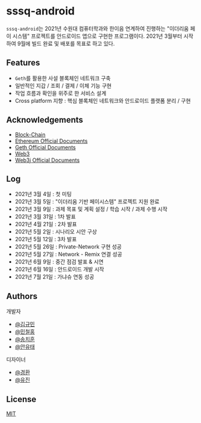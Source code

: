 
# sssq-android

`sssq-android`는 2021년 수원대 컴퓨터학과와 한이음 연계하여 진행하는 "이더리움 페이 시스템" 프로젝트를 안드로이드 앱으로 구현한 프로그램이다. 2021년 3월부터 시작하여 9월에 빌드 완료 및 배포를 목표로 하고 있다.
## Features

- `Geth`를 활용한 사설 블록체인 네트워크 구축
- 일반적인 지갑 / 조회 / 결제 / 이체 기능 구현
- 작업 흐름과 확인을 위주로 한 서비스 설계
- Cross platform 지향 : 핵심 블록체인 네트워크와 안드로이드 플랫폼 분리 / 구현

  
## Acknowledgements

 - [Block-Chain](https://awesomeopensource.com/project/elangosundar/awesome-README-templates)
 - [Ethereum Official Documents](https://github.com/matiassingers/awesome-readme)
 - [Geth Official Documents](https://bulldogjob.com/news/449-how-to-write-a-good-readme-for-your-github-project)
 - [Web3]()
 - [Web3j Official Documents]()
  
## Log
- 2021년 3월 4일 : 첫 미팅
- 2021년 3월 5일 : "이더리움 기반 페이시스템" 프로젝트 지원 완료
- 2021년 3월 9일 : 과제 목표 및 계획 설정 / 학습 시작 / 과제 수행 시작
- 2021년 3월 31일 : 1차 발표
- 2021년 4월 21일 : 2차 발표
- 2021년 5월 2일 : 시나리오 시안 구상
- 2021년 5월 12일 : 3차 발표
- 2021년 5월 26일 : Private-Network 구현 성공
- 2021년 5월 27일 : Network - Remix 연결 성공
- 2021년 6월 9일 : 중간 점검 발표 & 시연
- 2021년 6월 16일 : 안드로이드 개발 시작
- 2021년 7월 21일 : 가냐슈 연동 성공
## Authors
개발자
- [@김규민](https://github.com/kgm-930)
- [@민철홍](https://github.com/ZIrlrl)
- [@송치훈](https://github.com/Marhead)
- [@안유태](https://github.com/y00913)

디자이너
- [@경환]()
- [@유진]()
## License

[MIT](https://choosealicense.com/licenses/mit/)
